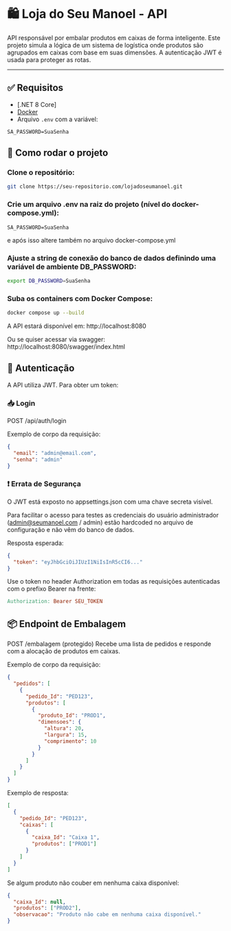 # 🛍️ Loja do Seu Manoel - API

API responsável por embalar produtos em caixas de forma inteligente. Este projeto simula a lógica de um sistema de logística onde produtos são agrupados em caixas com base em suas dimensões. A autenticação JWT é usada para proteger as rotas.

---

## ✅ Requisitos

- [.NET 8 Core]
- [Docker](https://www.docker.com/)
- Arquivo `.env` com a variável:

```env
SA_PASSWORD=SuaSenha
```


## 🚀 Como rodar o projeto
### Clone o repositório:

```bash
git clone https://seu-repositorio.com/lojadoseumanoel.git
```

### Crie um arquivo .env na raiz do projeto (nível do docker-compose.yml):

```env
SA_PASSWORD=SuaSenha
```
e após isso altere também no arquivo docker-compose.yml

### Ajuste a string de conexão do banco de dados definindo uma variável de ambiente DB_PASSWORD:
```bash
export DB_PASSWORD=SuaSenha
```

### Suba os containers com Docker Compose:

```bash
docker compose up --build
```

A API estará disponível em:
http://localhost:8080

Ou se quiser acessar via swagger: http://localhost:8080/swagger/index.html

## 🔐 Autenticação
A API utiliza JWT. Para obter um token:

### 📥 Login
POST /api/auth/login

Exemplo de corpo da requisição:

```json
{
  "email": "admin@email.com",
  "senha": "admin"
}
```
### ❗ Errata de Segurança
O JWT está exposto no appsettings.json com uma chave secreta visível.

Para facilitar o acesso para testes as credenciais do usuário administrador (admin@seumanoel.com / admin) estão hardcoded no arquivo de configuração e não vêm do banco de dados.

Resposta esperada:
```json
{
  "token": "eyJhbGciOiJIUzI1NiIsInR5cCI6..."
}
```
Use o token no header Authorization em todas as requisições autenticadas com o prefixo Bearer na frente:

```makefile
Authorization: Bearer SEU_TOKEN
```

## 📦 Endpoint de Embalagem
POST /embalagem (protegido)
Recebe uma lista de pedidos e responde com a alocação de produtos em caixas.

Exemplo de corpo da requisição:
```json
{
  "pedidos": [
    {
      "pedido_Id": "PED123",
      "produtos": [
        {
          "produto_Id": "PROD1",
          "dimensoes": {
            "altura": 20,
            "largura": 15,
            "comprimento": 10
          }
        }
      ]
    }
  ]
}
```

Exemplo de resposta:
```json
[
  {
    "pedido_Id": "PED123",
    "caixas": [
      {
        "caixa_Id": "Caixa 1",
        "produtos": ["PROD1"]
      }
    ]
  }
]
```

Se algum produto não couber em nenhuma caixa disponível:
```json
{
  "caixa_Id": null,
  "produtos": ["PROD2"],
  "observacao": "Produto não cabe em nenhuma caixa disponível."
}
```
